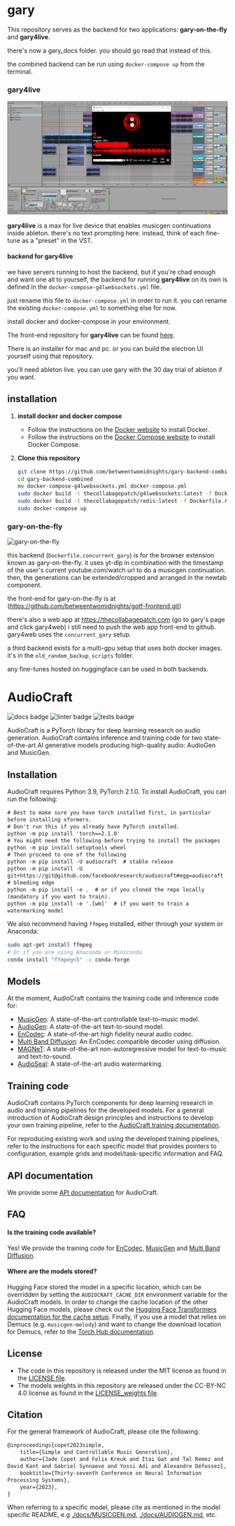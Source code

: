 # gary

This repository serves as the backend for two applications: **gary-on-the-fly** and **gary4live**. 

there's now a gary_docs folder. you should go read that instead of this.



the combined backend can be run using `docker-compose up` from the terminal.

### gary4live

![gary4live](./gary4live%20screenshot.png)

**gary4live** is a max for live device that enables musicgen continuations inside ableton. there's no text prompting here. instead, think of each fine-tune as a "preset" in the VST.

#### backend for gary4live

we have servers running to host the backend, but if you're chad enough and want one all to yourself, the backend for running **gary4live** on its own is defined in the `docker-compose-g4lwebsockets.yml` file.

just rename this file to `docker-compose.yml` in order to run it. you can rename the existing `docker-compose.yml` to something else for now.

install docker and docker-compose in your environment.

The front-end repository for **gary4live** can be found [here](https://github.com/betweentwomidnights/gary4live). 

There is an installer for mac and pc. or you can build the electron UI yourself using that repository.

you'll need ableton live. you can use gary with the 30 day trial of ableton if you want.

## installation

1. **install docker and docker compose**
   - Follow the instructions on the [Docker website](https://docs.docker.com/get-docker/) to install Docker.
   - Follow the instructions on the [Docker Compose website](https://docs.docker.com/compose/install/) to install Docker Compose.

2. **Clone this repository**

   ```sh
   git clone https://github.com/betweentwomidnights/gary-backend-combined.git
   cd gary-backend-combined
   mv docker-compose-g4lwebsockets.yml docker-compose.yml
   sudo docker build -t thecollabagepatch/g4lwebsockets:latest -f Dockerfile.g4lwebsockets .
   sudo docker build -t thecollabagepatch/redis:latest -f Dockerfile.redis .
   sudo docker-compose up

### gary-on-the-fly

![gary-on-the-fly](./gotf%20screenshot.png)

this backend (`Dockerfile.concurrent_gary`) is for the browser extension known as gary-on-the-fly. it uses yt-dlp in combination with the timestamp of the user's current youtube.com/watch url to do a musicgen continuation. then, the generations can be extended/cropped and arranged in the newtab component.

the front-end for gary-on-the-fly is at (https://github.com/betweentwomidnights/gotf-frontend.git)

there's also a web app at https://thecollabagepatch.com (go to gary's page and click gary4web)
i still need to push the web app front-end to github. gary4web uses the `concurrent_gary` setup.

a third backend exists for a multi-gpu setup that uses both docker images. it's in the `old_random_backup_scripts` folder.

any fine-tunes hosted on huggingface can be used in both backends. 





# AudioCraft
![docs badge](https://github.com/facebookresearch/audiocraft/workflows/audiocraft_docs/badge.svg)
![linter badge](https://github.com/facebookresearch/audiocraft/workflows/audiocraft_linter/badge.svg)
![tests badge](https://github.com/facebookresearch/audiocraft/workflows/audiocraft_tests/badge.svg)

AudioCraft is a PyTorch library for deep learning research on audio generation. AudioCraft contains inference and training code
for two state-of-the-art AI generative models producing high-quality audio: AudioGen and MusicGen.


## Installation
AudioCraft requires Python 3.9, PyTorch 2.1.0. To install AudioCraft, you can run the following:

```shell
# Best to make sure you have torch installed first, in particular before installing xformers.
# Don't run this if you already have PyTorch installed.
python -m pip install 'torch==2.1.0'
# You might need the following before trying to install the packages
python -m pip install setuptools wheel
# Then proceed to one of the following
python -m pip install -U audiocraft  # stable release
python -m pip install -U git+https://git@github.com/facebookresearch/audiocraft#egg=audiocraft  # bleeding edge
python -m pip install -e .  # or if you cloned the repo locally (mandatory if you want to train).
python -m pip install -e '.[wm]'  # if you want to train a watermarking model
```

We also recommend having `ffmpeg` installed, either through your system or Anaconda:
```bash
sudo apt-get install ffmpeg
# Or if you are using Anaconda or Miniconda
conda install "ffmpeg<5" -c conda-forge
```

## Models

At the moment, AudioCraft contains the training code and inference code for:
* [MusicGen](./docs/MUSICGEN.md): A state-of-the-art controllable text-to-music model.
* [AudioGen](./docs/AUDIOGEN.md): A state-of-the-art text-to-sound model.
* [EnCodec](./docs/ENCODEC.md): A state-of-the-art high fidelity neural audio codec.
* [Multi Band Diffusion](./docs/MBD.md): An EnCodec compatible decoder using diffusion.
* [MAGNeT](./docs/MAGNET.md): A state-of-the-art non-autoregressive model for text-to-music and text-to-sound.
* [AudioSeal](./docs/WATERMARKING.md): A state-of-the-art audio watermarking.

## Training code

AudioCraft contains PyTorch components for deep learning research in audio and training pipelines for the developed models.
For a general introduction of AudioCraft design principles and instructions to develop your own training pipeline, refer to
the [AudioCraft training documentation](./docs/TRAINING.md).

For reproducing existing work and using the developed training pipelines, refer to the instructions for each specific model
that provides pointers to configuration, example grids and model/task-specific information and FAQ.


## API documentation

We provide some [API documentation](https://facebookresearch.github.io/audiocraft/api_docs/audiocraft/index.html) for AudioCraft.


## FAQ

#### Is the training code available?

Yes! We provide the training code for [EnCodec](./docs/ENCODEC.md), [MusicGen](./docs/MUSICGEN.md) and [Multi Band Diffusion](./docs/MBD.md).

#### Where are the models stored?

Hugging Face stored the model in a specific location, which can be overridden by setting the `AUDIOCRAFT_CACHE_DIR` environment variable for the AudioCraft models.
In order to change the cache location of the other Hugging Face models, please check out the [Hugging Face Transformers documentation for the cache setup](https://huggingface.co/docs/transformers/installation#cache-setup).
Finally, if you use a model that relies on Demucs (e.g. `musicgen-melody`) and want to change the download location for Demucs, refer to the [Torch Hub documentation](https://pytorch.org/docs/stable/hub.html#where-are-my-downloaded-models-saved).


## License
* The code in this repository is released under the MIT license as found in the [LICENSE file](LICENSE).
* The models weights in this repository are released under the CC-BY-NC 4.0 license as found in the [LICENSE_weights file](LICENSE_weights).


## Citation

For the general framework of AudioCraft, please cite the following.
```
@inproceedings{copet2023simple,
    title={Simple and Controllable Music Generation},
    author={Jade Copet and Felix Kreuk and Itai Gat and Tal Remez and David Kant and Gabriel Synnaeve and Yossi Adi and Alexandre Défossez},
    booktitle={Thirty-seventh Conference on Neural Information Processing Systems},
    year={2023},
}
```

When referring to a specific model, please cite as mentioned in the model specific README, e.g
[./docs/MUSICGEN.md](./docs/MUSICGEN.md), [./docs/AUDIOGEN.md](./docs/AUDIOGEN.md), etc.
